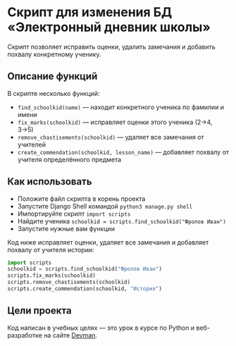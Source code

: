 # Скрипт для изменения БД «Электронный дневник школы»
Скрипт позволяет исправить оценки, удалить замечания и добавить похвалу конкретному ученику.

## Описание функций

В скрипте несколько функций:
- `find_schoolkid(name)` — находит конкретного ученика по фамилии и имени
- `fix_marks(schoolkid)` — исправляет оценки этого ученика (2→4, 3→5)
- `remove_chastisements(schoolkid)` — удаляет все замечания от учителей
- `create_commendation(schoolkid, lesson_name)` — добавляет похвалу от учителя определённого предмета

## Как использовать

- Положите файл скрипта в корень проекта
- Запустите Django Shell командой `python3 manage.py shell`
- Импортируйте скрипт `import scripts`
- Найдите ученика `schoolkid = scripts.find_schoolkid("Фролов Иван")`
- Запустите нужные вам функции

Код ниже исправляет оценки, удаляет все замечания и добавляет похвалу от учителя истории:
```python
import scripts
schoolkid = scripts.find_schoolkid("Фролов Иван")
scripts.fix_marks(schoolkid)
scripts.remove_chastisements(schoolkid)
scripts.create_commendation(schoolkid, "История")
```

## Цели проекта

Код написан в учебных целях — это урок в курсе по Python и веб-разработке на сайте [Devman](https://dvmn.org).
